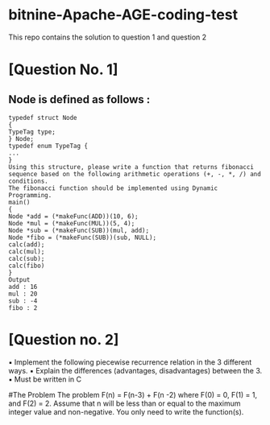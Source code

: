 # bitnine-Apache-AGE-coding-test
 
This repo contains the solution to question 1 and question 2


# [Question No. 1]

## Node is defined as follows :
```
typedef struct Node
{
TypeTag type;
} Node;
typedef enum TypeTag {
...
}
Using this structure, please write a function that returns fibonacci sequence based on the following arithmetic operations (+, -, *, /) and conditions.
The fibonacci function should be implemented using Dynamic Programming.
main()
{
Node *add = (*makeFunc(ADD))(10, 6);
Node *mul = (*makeFunc(MUL))(5, 4);
Node *sub = (*makeFunc(SUB))(mul, add);
Node *fibo = (*makeFunc(SUB))(sub, NULL);
calc(add);
calc(mul);
calc(sub);
calc(fibo)
}
Output
add : 16
mul : 20
sub : -4
fibo : 2

``` 
# [Question no. 2]
▪ Implement the following piecewise recurrence relation in the 3 different ways.
▪ Explain the differences (advantages, disadvantages) between the 3.
▪ Must be written in C

#The Problem 
The problem
F(n) = F(n-3) + F(n -2) where F(0) = 0, F(1) = 1, and F(2) = 2.
Assume that n will be less than or equal to the maximum integer value and non-negative. You only need to
write the function(s).